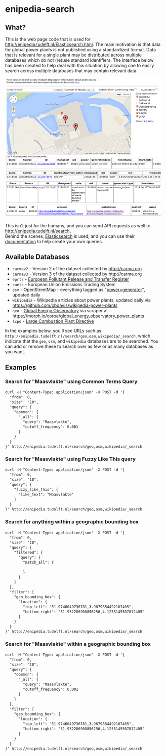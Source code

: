 enipedia-search
===============

## What?
This is the web page code that is used for http://enipedia.tudelft.nl/Elasticsearch.html.  The main motivation is that data for global power plants is not published using a standardized format.  Data that is relevant for a single plant may be distributed across multiple databases which do not (re)use standard identifiers.  The interface below has been created to help deal with this situation by allowing one to easily search across multiple databases that may contain relevant data.  

<a href="http://enipedia.tudelft.nl/Elasticsearch.html"><img src=EnipediaSearch.png></a>

This isn't just for the humans, and you can send API requests as well to http://enipedia.tudelft.nl/search.  
Behind the scenes, [Elasticsearch](https://www.elastic.co) is used, and you can use their [documentation](https://www.elastic.co/guide/index.html) to help create your own queries.

## Available Databases
* `carmav2` - Version 2 of the dataset collected by http://carma.org
* `carmav3` - Version 3 of the dataset collected by http://carma.org
* `eprtr` - [European Pollutant Release and Transfer Register](http://prtr.ec.europa.eu/#/home)
* `euets` - European Union Emissions Trading System
* `osm` - OpenStreetMap - everything tagged as "[power=generator](http://wiki.openstreetmap.org/wiki/Tag:power%3Dgenerator)", updated daily
* `wikipedia` - Wikipedia articles about power plants, updated daily via https://github.com/cbdavis/wikipedia-power-plants
* `geo` - [Global Energy Observatory](globalenergyobservatory.org) via scraper at https://morph.io/coroa/global_energy_observatory_power_plants
* `lcpd` - [Large Combustion Plant Directive](https://en.wikipedia.org/wiki/Large_Combustion_Plant_Directive)

In the examples below, you'll see URLs such as `http://enipedia.tudelft.nl/search/geo,osm,wikipedia/_search`, which indicate that the `geo`, `osm`, and `wikipedia` databases are to be searched.  You can add or remove these to search over as few or as many databases as you want.

## Examples

### Search for "Maasvlakte" using Common Terms Query
```
curl -H "Content-Type: application/json" -X POST -d '{
  "from": 0,
  "size": "10",
  "query": {
    "common": {
      "_all": {
        "query": "Maasvlakte",
        "cutoff_frequency": 0.001
      }
    }
  }
}' http://enipedia.tudelft.nl/search/geo,osm,wikipedia/_search
```

### Search for "Maasvlakte" using Fuzzy Like This query
```
curl -H "Content-Type: application/json" -X POST -d '{
  "from": 0,
  "size": "10",
  "query": {
    "fuzzy_like_this": {
      "like_text": "Maasvlakte"
    }
  }
}' http://enipedia.tudelft.nl/search/geo,osm,wikipedia/_search
```

### Search for anything within a geographic bounding box

```
curl -H "Content-Type: application/json" -X POST -d '{
  "from": 0,
  "size": "10",
  "query": {
    "filtered": {
      "query": {
        "match_all": {
          
        }
      }
    }
  },
  "filter": {
    "geo_bounding_box": {
      "location": {
        "top_left": "51.9746049736781,3.9879854492187405",
        "bottom_right": "51.932286908856256,4.1253145507812405"
      }
    }
  }
}' http://enipedia.tudelft.nl/search/geo,osm,wikipedia/_search
```


### Search for "Maasvlakte" within a geographic bounding box

```
curl -H "Content-Type: application/json" -X POST -d '{
  "from": 0,
  "size": "10",
  "query": {
    "common": {
      "_all": {
        "query": "Maasvlakte",
        "cutoff_frequency": 0.001
      }
    }
  },
  "filter": {
    "geo_bounding_box": {
      "location": {
        "top_left": "51.9746049736781,3.9879854492187405",
        "bottom_right": "51.932286908856256,4.1253145507812405"
      }
    }
  }
}' http://enipedia.tudelft.nl/search/geo,osm,wikipedia/_search
```



